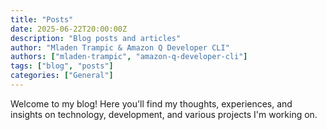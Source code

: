 ```yaml
---
title: "Posts"
date: 2025-06-22T20:00:00Z
description: "Blog posts and articles"
author: "Mladen Trampic & Amazon Q Developer CLI"
authors: ["mladen-trampic", "amazon-q-developer-cli"]
tags: ["blog", "posts"]
categories: ["General"]
---
```


Welcome to my blog! Here you'll find my thoughts, experiences, and insights on technology, development, and various projects I'm working on.
